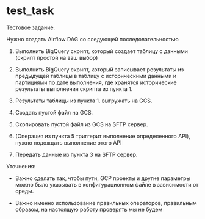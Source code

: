 # test_task
Тестовое задание.


Нужно создать Airflow DAG со следующей последовательностью

1. Выполнить BigQuery скрипт, который создает таблицу с данными (скрипт простой на ваш выбор)

2. Выполнить BigQuery скрипт, который записывает результаты из предыдущей таблицы в таблицу с историческими данными и партициями по дате выполнения, где хранятся исторические результаты выполнения скрипта из пункта 1.

3. Результаты таблицы из пункта 1. выгружать на GCS.

4. Создать пустой файл на GCS.

5. Скопировать пустой файл из GCS на SFTP сервер.

6. (Операция из пункта 5 триггерит выполнение определенного API), нужно подождать выполнение этого API

7. Передать данные из пункта 3 на SFTP сервер.


Уточнения:

- Важно сделать так, чтобы пути, GCP проекты и другие параметры можно было указывать в конфигурационном файле в зависимости от среды.

- Важно именно использование правильных операторов, правильным образом, на настоящую работу проверять мы не будем
